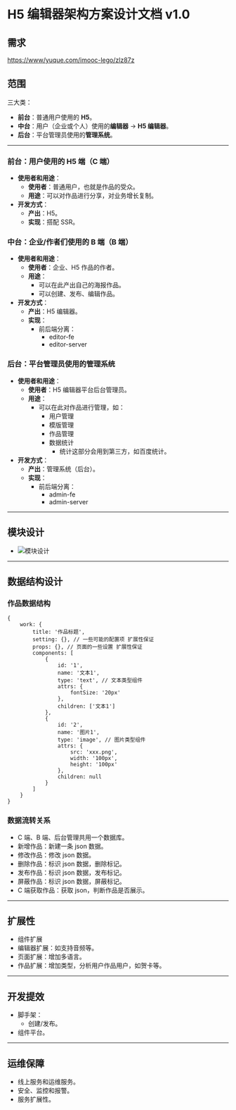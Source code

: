 # H5 编辑器架构方案设计文档 v1.0

## 需求

[https://www/yuque.com/imooc-lego/zlz87z](https://www.yuque.com/books/share/af79538c-09eb-4ddd-bfb7-599816c233bf/whhax9)

## 范围

三大类：

- **前台**：普通用户使用的 **H5**。
- **中台**：用户（企业或个人）使用的**编辑器** -> **H5 编辑器**。
- **后台**：平台管理员使用的**管理系统**。

---

### 前台：用户使用的 H5 端（C 端）

- **使用者和用途**：
  - **使用者**：普通用户，也就是作品的受众。
  - **用途**：可以对作品进行分享，对业务增长复制。
- **开发方式**：
  - **产出**：H5。
  - **实现**：搭配 SSR。

### 中台：企业/作者们使用的 B 端（B 端）

- **使用者和用途**：
  - **使用者**：企业、H5 作品的作者。
  - **用途**：
    - 可以在此产出自己的海报作品。
    - 可以创建、发布、编辑作品。
- **开发方式**：
  - **产出**：H5 编辑器。
  - **实现**：
    - 前后端分离：
      - editor-fe
      - editor-server

### 后台：平台管理员使用的管理系统

- **使用者和用途**：
  - **使用者**：H5 编辑器平台后台管理员。
  - **用途**：
    - 可以在此对作品进行管理，如：
      - 用户管理
      - 模版管理
      - 作品管理
      - 数据统计
        - 统计这部分会用到第三方，如百度统计。
- **开发方式**：
  - **产出**：管理系统（后台）。
  - **实现**：
    - 前后端分离：
      - admin-fe
      - admin-server

---

## 模块设计

- ![模块设计](../images/h5-editor-模块设计.png '模块设计')

---

## 数据结构设计

### 作品数据结构

```
{
    work: {
        title: '作品标题',
        setting: {}, // 一些可能的配置项 扩展性保证
        props: {}, // 页面的一些设置 扩展性保证
        components: [
            {
                id: '1',
                name: '文本1',
                type: 'text', // 文本类型组件
                attrs: {
                    fontSize: '20px'
                },
                children: ['文本1']
            },
            {
                id: '2',
                name: '图片1',
                type: 'image', // 图片类型组件
                attrs: {
                    src: 'xxx.png',
                    width: '100px',
                    height: '100px'
                },
                children: null
            }
        ]
    }
}
```

### 数据流转关系

- C 端、B 端、后台管理共用一个数据库。
- 新增作品：新建一条 json 数据。
- 修改作品：修改 json 数据。
- 删除作品：标识 json 数据，删除标记。
- 发布作品：标识 json 数据，发布标记。
- 屏蔽作品：标识 json 数据，屏蔽标记。
- C 端获取作品：获取 json，判断作品是否展示。

---

## 扩展性

- 组件扩展
- 编辑器扩展：如支持音频等。
- 页面扩展：增加多语言。
- 作品扩展：增加类型，分析用户作品用户，如贺卡等。

---

## 开发提效

- 脚手架：
  - 创建/发布。
- 组件平台。

---

## 运维保障

- 线上服务和运维服务。
- 安全、监控和报警。
- 服务扩展性。
